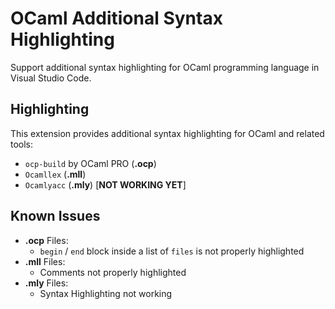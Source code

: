 <!-- cspell:word Ocamllex, Ocamlyacc -->
# OCaml Additional Syntax Highlighting

Support additional syntax highlighting for OCaml programming language in Visual Studio Code.

## Highlighting

This extension provides additional syntax highlighting for OCaml and related tools:

* `ocp-build` by OCaml PRO (**.ocp**)
* `Ocamllex` (**.mll**)
* `Ocamlyacc` (**.mly**) [__NOT WORKING YET__]

## Known Issues

* **.ocp** Files:
  * `begin` / `end` block inside a list of `files` is not properly highlighted
* **.mll** Files:
  * Comments not properly highlighted
* **.mly** Files:
  * Syntax Highlighting not working
